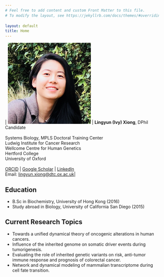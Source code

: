 ```yaml
---
# Feel free to add content and custom Front Matter to this file.
# To modify the layout, see https://jekyllrb.com/docs/themes/#overriding-theme-defaults

layout: default
title: Home
---
```


| ![profile](/images/profile_ivy.png) | **Lingyun (Ivy) Xiong**, DPhil Candidate <br /> <br /> Systems Biology, MPLS Doctoral Training Center <br /> Ludwig Institute for Cancer Research <br /> Wellcome Centre for Human Genetics <br /> Hertford College <br /> University of Oxford <br /> <br /> [ORCID](https://orcid.org/0000-0003-4594-4120) \| [Google Scholar](https://scholar.google.com/citations?user=q0Z3EMMAAAAJ&hl=en) \| [LinkedIn](https://www.linkedin.com/in/lingyun-ivy-xiong-48975b97/) <br /> Email: [lingyun.xiong@dtc.ox.ac.uk](mailto:lingyun.xiong@dtc.ox.ac.uk)|


## **Education** 

* B.Sc in Biochemistry, University of Hong Kong (2016) 
* Study abroad in Biology, University of California San Diego (2015)


## **Current Research Topics**
- Towards a unified dynamical theory of oncogenic alterations in human cancers. 
- Influence of the inherited genome on somatic driver events during tumorigenesis. 
- Evaluating the role of inherited genetic variants on risk, anti-tumor immune response and prognosis of colorectal cancer.
- Network and dynamical modeling of mammalian transcriptome during cell fate transition. 



